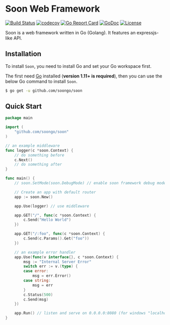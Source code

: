 # Soon Web Framework

[![Build Status](https://travis-ci.org/soongo/soon.svg)](https://travis-ci.org/soongo/soon)
[![codecov](https://codecov.io/gh/soongo/soon/branch/master/graph/badge.svg)](https://codecov.io/gh/soongo/soon)
[![Go Report Card](https://goreportcard.com/badge/github.com/soongo/soon)](https://goreportcard.com/report/github.com/soongo/soon)
[![GoDoc](https://godoc.org/github.com/soongo/soon?status.svg)](https://godoc.org/github.com/soongo/soon)
[![License](https://img.shields.io/badge/MIT-green.svg)](https://opensource.org/licenses/MIT)

Soon is a web framework written in Go (Golang). It features an expressjs-like API.

## Installation

To install `Soon`, you need to install Go and set your Go workspace first.

The first need [Go](https://golang.org/) installed (**version 1.11+ is required**), then you can use the below Go command to install `Soon`.

```sh
$ go get -u github.com/soongo/soon
```

## Quick Start

```go
package main

import (
	"github.com/soongo/soon"
)

// an example middleware
func logger(c *soon.Context) {
	// do something before
	c.Next()
	// do something after
}

func main() {
	// soon.SetMode(soon.DebugMode) // enable soon framework debug mode

	// Create an app with default router
	app := soon.New()

	app.Use(logger) // use middleware

	app.GET("/", func(c *soon.Context) {
		c.Send("Hello World")
	})

	app.GET("/:foo", func(c *soon.Context) {
		c.Send(c.Params().Get("foo"))
	})

	// an example error handler
	app.Use(func(v interface{}, c *soon.Context) {
		msg := "Internal Server Error"
		switch err := v.(type) {
		case error:
			msg = err.Error()
		case string:
			msg = err
		}
		c.Status(500)
		c.Send(msg)
	})

	app.Run() // listen and serve on 0.0.0.0:8080 (for windows "localhost:8080")
}
```
